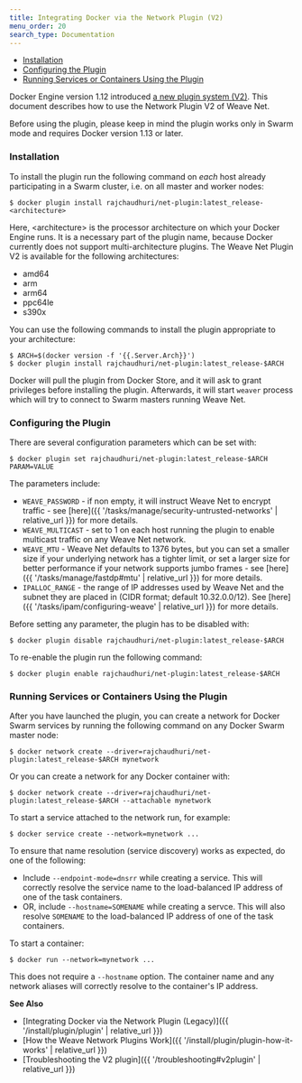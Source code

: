 ```yaml
---
title: Integrating Docker via the Network Plugin (V2)
menu_order: 20
search_type: Documentation
---
```


 * [Installation](#installation)
 * [Configuring the Plugin](#configuring)
 * [Running Services or Containers Using the Plugin](#usage)

Docker Engine version 1.12 introduced [a new plugin system (V2)](https://docs.docker.com/engine/extend/).
This document describes how to use the Network Plugin V2 of Weave Net.

Before using the plugin, please keep in mind the plugin works only in Swarm
mode and requires Docker version 1.13 or later.

### <a name="installation"></a>Installation

To install the plugin run the following command on _each_ host already
participating in a Swarm cluster, i.e. on all master and worker nodes:

    $ docker plugin install rajchaudhuri/net-plugin:latest_release-<architecture>

Here, &lt;architecture> is the processor architecture on which your Docker Engine runs. 
It is a necessary part of the plugin name, because Docker currently does not support
multi-architecture plugins. The Weave Net Plugin V2 is available for the following 
architectures:

* amd64
* arm
* arm64
* ppc64le
* s390x

You can use the following commands to install the plugin appropriate to your architecture:

    $ ARCH=$(docker version -f '{{.Server.Arch}}')
    $ docker plugin install rajchaudhuri/net-plugin:latest_release-$ARCH

Docker will pull the plugin from Docker Store, and it will ask to grant
privileges before installing the plugin. Afterwards, it will start `weaver`
process which will try to connect to Swarm masters running Weave Net.

### <a name="configuring"></a>Configuring the Plugin

There are several configuration parameters which can be set with:

    $ docker plugin set rajchaudhuri/net-plugin:latest_release-$ARCH PARAM=VALUE

The parameters include:

* `WEAVE_PASSWORD` - if non empty, it will instruct Weave Net to encrypt
   traffic - see [here]({{ '/tasks/manage/security-untrusted-networks' | relative_url }}) for
   more details.
* `WEAVE_MULTICAST` - set to 1 on each host running the plugin to enable
  multicast traffic on any Weave Net network.
* `WEAVE_MTU` - Weave Net defaults to 1376 bytes, but you can set a
  smaller size if your underlying network has a tighter limit, or set
  a larger size for better performance if your network supports jumbo
  frames - see [here]({{ '/tasks/manage/fastdp#mtu' | relative_url }}) for more
  details.
* `IPALLOC_RANGE` - the range of IP addresses used by Weave Net and the subnet
  they are placed in (CIDR format; default 10.32.0.0/12).
  See [here]({{ '/tasks/ipam/configuring-weave' | relative_url }}) for more details.

Before setting any parameter, the plugin has to be disabled with:

    $ docker plugin disable rajchaudhuri/net-plugin:latest_release-$ARCH

To re-enable the plugin run the following command:

    $ docker plugin enable rajchaudhuri/net-plugin:latest_release-$ARCH

### <a name="usage"></a>Running Services or Containers Using the Plugin

After you have launched the plugin, you can create a network for Docker Swarm
services by running the following command on any Docker Swarm master node:

    $ docker network create --driver=rajchaudhuri/net-plugin:latest_release-$ARCH mynetwork

Or you can create a network for any Docker container with:

    $ docker network create --driver=rajchaudhuri/net-plugin:latest_release-$ARCH --attachable mynetwork

To start a service attached to the network run, for example:

    $ docker service create --network=mynetwork ...

To ensure that name resolution (service discovery) works as expected, do one of the following:

* Include `--endpoint-mode=dnsrr` while creating a service. This will correctly resolve the service name to the load-balanced IP address of one of the task containers.
* OR, include `--hostname=SOMENAME` while creating a servce. This will also resolve `SOMENAME` to the load-balanced IP address of one of the task containers.

To start a container:

    $ docker run --network=mynetwork ...

This does not require a `--hostname` option. The container name and any network aliases will correctly resolve to the container's IP address.

**See Also**

 * [Integrating Docker via the Network Plugin (Legacy)]({{ '/install/plugin/plugin' | relative_url }})
 * [How the Weave Network Plugins Work]({{ '/install/plugin/plugin-how-it-works' | relative_url }})
 * [Troubleshooting the V2 plugin]({{ '/troubleshooting#v2plugin' | relative_url }})
